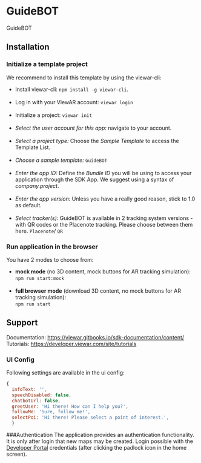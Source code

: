 # GuideBOT

GuideBOT

## Installation

### Initialize a template project

We recommend to install this template by using the viewar-cli:<br>

- Install viewar-cli: `npm install -g viewar-cli`.<br><br>
- Log in with your ViewAR account: `viewar login`<br><br>
- Initialize a project: `viewar init`<br><br>
- _Select the user account for this app:_ navigate to your account.<br><br>
- _Select a project type:_ Choose the _Sample Template_ to access the Template List.<br><br>
- _Choose a sample template:_ `GuideBOT`<br><br>
- _Enter the app ID:_ Define the _Bundle ID_ you will be using to access your application through the SDK App. We suggest using a syntax of _company.project_.<br><br>
- _Enter the app version:_ Unless you have a really good reason, stick to 1.0 as default.<br><br>
- _Select tracker(s)_: GuideBOT is available in 2 tracking system versions - with QR codes or the Placenote tracking. Please choose between them here. `Placenote`/
  `QR`<br>

### Run application in the browser

You have 2 modes to choose from:<br>

- <b>mock mode</b> (no 3D content, mock buttons for AR tracking simulation): <br>`npm run start:mock` <br><br>
- <b>full browser mode</b> (download 3D content, no mock buttons for AR tracking simulation): <br>`npm run start`

## Support

Documentation: https://viewar.gitbooks.io/sdk-documentation/content/
<br>Tutorials: https://developer.viewar.com/site/tutorials

### UI Config

Following settings are available in the ui config:

```js
{
  infoText: '',
  speechDisabled: false,
  chatbotUrl: false,
  greetUser: 'Hi there! How can I help you?',
  followMe: 'Sure, follow me!',
  selectPoi: 'Hi there! Please select a point of interest.',
  }
```

###Authentication
The application provides an authentication functionality. It is only after login that new maps may be created. Login possible with the [Developer Portal](https://developer.viewar.com) credentials (after clicking the padlock icon in the home screen).
